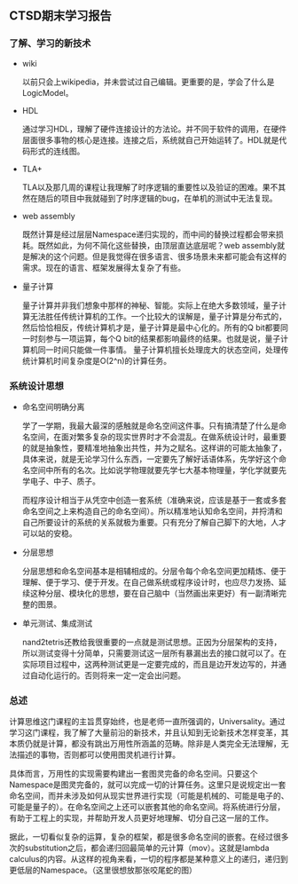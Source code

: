 ## CTSD期末学习报告

### 了解、学习的新技术

+ wiki 

  以前只会上wikipedia，并未尝试过自己编辑。更重要的是，学会了什么是LogicModel。

+ HDL

  通过学习HDL，理解了硬件连接设计的方法论。并不同于软件的调用，在硬件层面很多事物的核心是连接。连接之后，系统就自己开始运转了。HDL就是代码形式的连线图。

+ TLA+

  TLA以及那几周的课程让我理解了时序逻辑的重要性以及验证的困难。果不其然在随后的项目中我就碰到了时序逻辑的bug，在单机的测试中无法复现。

+ web assembly

  既然计算是经过层层Namespace递归实现的，而中间的替换过程都会带来损耗。既然如此，为何不简化这些替换，由顶层直达底层呢？web assembly就是解决的这个问题。但是我觉得在很多语言、很多场景未来都可能会有这样的需求。现在的语言、框架发展得太复杂了有些。

+ 量子计算

  量子计算并非我们想象中那样的神秘、智能。实际上在绝大多数领域，量子计算无法胜任传统计算机的工作。一个比较大的误解是，量子计算是分布式的，然后恰恰相反，传统计算机才是，量子计算是最中心化的。所有的Q bit都要同一时刻参与一项运算，每个Q bit的结果都影响最终的结果。也就是说，量子计算机同一时间只能做一件事情。 量子计算机擅长处理庞大的状态空间，处理传统计算机时间复杂度是O(2^n)的计算任务。 



### 系统设计思想

+ 命名空间明确分离

  学了一学期，我最大最深的感触就是命名空间这件事。只有搞清楚了什么是命名空间，在面对繁多复杂的现实世界时才不会混乱。在做系统设计时，最重要的就是抽象性，要精准地抽象出共性，并为之赋名。这样讲的可能太抽象了，具体来说，就是无论学习什么东西，一定要先了解好话语体系，先学好这个命名空间中所有的名次。比如说学物理就要先学七大基本物理量，学化学就要先学电子、中子、质子。

  而程序设计相当于从凭空中创造一套系统（准确来说，应该是基于一套或多套命名空间之上来构造自己的命名空间）。所以精准地认知命名空间，并捋清和自己所要设计的系统的关系就极为重要。只有充分了解自己脚下的大地，人才可以站的安稳。

+ 分层思想

  分层思想和命名空间基本是相辅相成的。分层令每个命名空间更加精炼、便于理解、便于学习、便于开发。在自己做系统或程序设计时，也应尽力发扬、延续这种分层、模块化的思想，要在自己脑中（当然画出来更好）有一副清晰完整的图景。

+ 单元测试、集成测试

  nand2tetris还教给我很重要的一点就是测试思想。正因为分层架构的支持，所以测试变得十分简单，只需要测试这一层所有暴漏出去的接口就可以了。在实际项目过程中，这两种测试更是一定要完成的，而且是边开发边写的，并通过自动化运行的。否则将来一定一定会出问题。



### 总述

​	计算思维这门课程的主旨贯穿始终，也是老师一直所强调的，Universality。通过学习这门课程，我了解了大量前沿的新技术，并且认知到无论新技术怎样变革，其本质仍就是计算，都没有跳出万用性所涵盖的范畴。除非是人类完全无法理解，无法描述的事物，否则都可以使用图灵机进行计算。

​    具体而言，万用性的实现需要构建出一套图灵完备的命名空间。只要这个Namespace是图灵完备的，就可以完成一切的计算任务。这里只是说规定出一套命名空间，而并未涉及如何从现实世界进行实现（可能是机械的、可能是电子的、可能是量子的）。在命名空间之上还可以嵌套其他的命名空间。将系统进行分层，有助于工程上的实现，并帮助开发人员更好地理解、切分自己这一层的工作。

​	据此，一切看似复杂的运算，复杂的框架，都是很多命名空间的嵌套。在经过很多次的substitution之后，都会递归回最简单的元计算（mov）。这就是lambda calculus的内容。从这样的视角来看，一切的程序都是某种意义上的递归，递归到更低层的Namespace。（这里很想放那张咬尾蛇的图）

